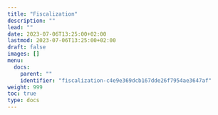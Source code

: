 ```yaml
---
title: "Fiscalization"
description: ""
lead: ""
date: 2023-07-06T13:25:00+02:00
lastmod: 2023-07-06T13:25:00+02:00
draft: false
images: []
menu:
  docs:
    parent: ""
    identifier: "fiscalization-c4e9e369dcb167dde26f7954ae3647af"
weight: 999
toc: true
type: docs
---
```

